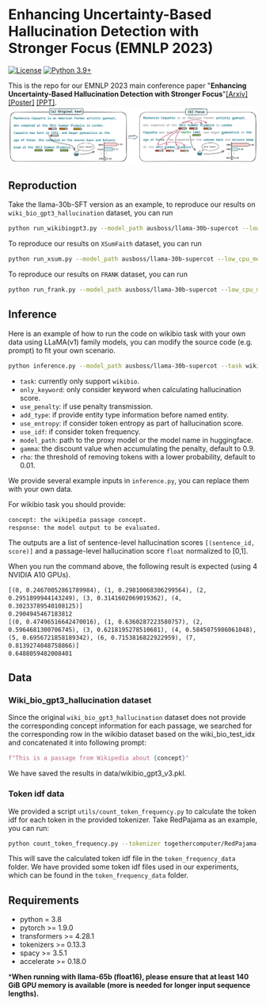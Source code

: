 

# Enhancing Uncertainty-Based Hallucination Detection with Stronger Focus (EMNLP 2023)
[![License](https://img.shields.io/badge/License-Apache_2.0-green.svg)](https://github.com/tatsu-lab/stanford_alpaca/blob/main/LICENSE) 
[![Python 3.9+](https://img.shields.io/badge/python-3.8+-blue.svg)](https://www.python.org/downloads/release/python-390/) 

This is the repo for our EMNLP 2023 main conference paper "**Enhancing Uncertainty-Based Hallucination Detection with Stronger Focus**"[[Arxiv]](https://arxiv.org/abs/2311.13230) [[Poster]](assets/FOCUS_POSTER.pdf) [[PPT]](assets/Enhancing%20Uncertainty-Based%20Hallucination%20Detection%20with%20Stronger%20Focus.pptx).
![](assets/overall.png)
## Reproduction
Take the llama-30b-SFT version as an example, to reproduce our results on `wiki_bio_gpt3_hallucination` dataset, you can run
```bash
python run_wikibiogpt3.py --model_path ausboss/llama-30b-supercot --low_cpu_mem_usage
```
To reproduce our results on `XSumFaith` dataset, you can run
```bash
python run_xsum.py --model_path ausboss/llama-30b-supercot --low_cpu_mem_usage
```
To reproduce our results on `FRANK` dataset, you can run
```bash
python run_frank.py --model_path ausboss/llama-30b-supercot --low_cpu_mem_usage
```
## Inference
Here is an example of how to run the code on wikibio task with your own data using LLaMA(v1) family models, you can modify the source code (e.g. prompt) to fit your own scenario. 
```bash
python inference.py --model_path ausboss/llama-30b-supercot --task wikibio --only_keyword --use_penalty --add_type --use_idf --use_entropy --gamma 0.9 --rho 0.01
```
- `task`: currently only support `wikibio`.
- `only_keyword`: only consider keyword when calculating hallucination score.
- `use_penalty`: if use penalty transmission.
- `add_type`: if provide entity type information before named entity.
- `use_entropy`: if consider token entropy as part of hallucination score.
- `use_idf`: if consider token frequency.
- `model_path`: path to the proxy model or the model name in huggingface.
- `gamma`: the discount value when accumulating the penalty, default to 0.9.
- `rho`: the threshold of removing tokens with a lower probability, default to 0.01.

We provide several example inputs in `inference.py`, you can replace them with your own data.

For wikibio task you should provide:
```angular2html
concept: the wikipedia passage concept.
response: the model output to be evaluated.
```
The outputs are a list of sentence-level hallucination scores `[(sentence_id, score)]` and a passage-level hallucination score `float` normalized to [0,1].

When you run the command above, the following result is expected (using 4 NVIDIA A10 GPUs).
```angular2html
[(0, 0.24670052861789984), (1, 0.29810068306299564), (2, 0.2951899944143249), (3, 0.3141602069019362), (4, 0.30233789540108125)]
0.2904945467183812
[(0, 0.47496516642470016), (1, 0.6360287223580757), (2, 0.5964681300706745), (3, 0.6218195278510681), (4, 0.5845075986061048), (5, 0.6956721858189342), (6, 0.7153816822922959), (7, 0.8139274048758866)]
0.6488059482008401
```
## Data
###  Wiki_bio_gpt3_hallucination dataset
Since the original `wiki_bio_gpt3_hallucination` dataset does not provide the corresponding concept information for each passage, we searched for the corresponding row in the wikibio dataset based on the wiki_bio_test_idx and concatenated it into following prompt:
```python
f"This is a passage from Wikipedia about {concept}"
```
We have saved the results in data/wikibio_gpt3_v3.pkl.
### Token idf data
We provided a script `utils/count_token_frequency.py` to calculate the token idf for each token in the provided tokenizer. Take RedPajama as an example, you can run:
```bash
python count_token_frequency.py --tokenizer togethercomputer/RedPajama-INCITE-7B-Base
```
This will save the calculated token idf file in the `token_frequency_data` folder. We have provided some token idf files used in our experiments, which can be found in the `token_frequency_data` folder.
## Requirements
+ python = 3.8
+ pytorch >= 1.9.0
+ transformers >= 4.28.1
+ tokenizers >= 0.13.3
+ spacy >= 3.5.1
+ accelerate >= 0.18.0


***When running with llama-65b (float16), please ensure that at least 140 GiB GPU memory is available (more is needed for longer input sequence lengths).**
